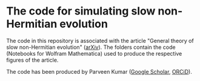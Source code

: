 # The code for simulating slow non-Hermitian evolution

The code in this repository is associated with the article "General theory of slow non-Hermitian evolution" ([arXiv](https://arxiv.org/abs/????.?????)).
The folders contain the code (Notebooks for Wolfram Mathematica) used to produce the respective figures of the article.

The code has been produced by Parveen Kumar ([Google Scholar](https://scholar.google.com/citations?user=MxOPBB8AAAAJ), [ORCiD](https://orcid.org/0000-0003-3132-203X)).
